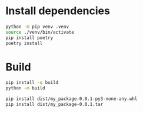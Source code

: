 # Install dependencies
```bash
python -m pip venv .venv
source ./venv/bin/activate
pip install poetry
poetry install
```

# Build
```bash
pip install -q build
python -m build

pip install dist/my_package-0.0.1-py3-none-any.whl
pip install dist/my_package-0.0.1.tar

```